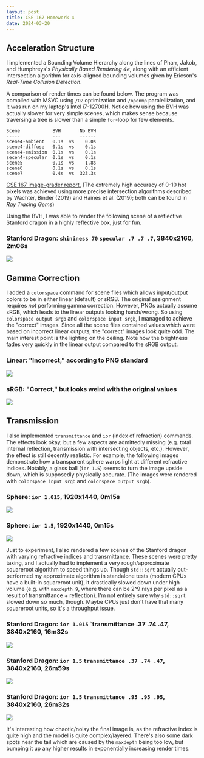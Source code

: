 ```yaml
---
layout: post
title: CSE 167 Homework 4
date: 2024-03-20
---
```


## Acceleration Structure
I implemented a Bounding Volume Hierarchy along the lines of Pharr, Jakob, and Humphreys's  *Physically Based Rendering 4e*, along with an efficient intersection algorithm for axis-aligned bounding volumes given by Ericson's *Real-Time Collision Detection*. 

A comparison of render times can be found below. The program was compiled with MSVC using `/O2` optimization and `/openmp` paralellization, and it was run on my laptop's Intel i7-12700H. Notice how using the BVH was actually slower for very simple scenes, which makes sense because traversing a tree is slower than a simple `for`-loop for few elements.
```
Scene            BVH       No BVH
-----            ---       ------
scene4-ambient   0.1s  vs    0.0s
scene4-diffuse   0.1s  vs    0.1s
scene4-emission  0.1s  vs    0.1s
secen4-specular  0.1s  vs    0.1s
scene5           0.1s  vs    1.8s
scene6           0.1s  vs    0.1s
scene7           0.4s  vs  323.3s
```

[CSE 167 image-grader report.](https://raviucsdgroup.s3.amazonaws.com/hw3/6102a1a992205cdaa41cb91a62662014/20240318025251/index.html) (The extremely high accuracy of 0-10 hot pixels was achieved using more precise intersection algorithms described by Wachter, Binder (2019) and Haines et al. (2019); both can be found in *Ray Tracing Gems*)

Using the BVH, I was able to render the following scene of a reflective Stanford dragon in a highly reflective box, just for fun.
### Stanford Dragon: `shininess 70` `specular .7 .7 .7`, 3840x2160, 2m06s
![](assets/cse167-hw4/scene9.png)

## Gamma Correction
I added a `colorspace` command for scene files which allows input/output colors to be in either linear (default) or sRGB. The original assignment requires *not* performing gamma correction. However, PNGs actually assume sRGB, which leads to the linear outputs looking harsh/wrong. So using `colorspace output srgb` and `colorspace input srgb`, I managed to achieve the "correct" images. Since all the scene files contained values which were based on incorrect linear outputs, the "correct" images look quite odd. The main interest point is the lighting on the ceiling. Note how the brightness fades very quickly in the linear output compared to the sRGB output.

### Linear: "Incorrect," according to PNG standard
![](assets/cse167-hw4/linear.png)

### sRGB: "Correct," but looks weird with the original values
![](assets/cse167-hw4/srgb.png)

## Transmission
I also implemented `transmittance` and `ior` (index of refraction) commands. The effects look okay, but a few aspects are admittedly missing (e.g. total internal reflection, transmission with intersecting objects, etc.). However, the effect is still decently realistic. For example, the following images demonstrate how a transparent sphere warps light at different refractive indices. Notably, a glass ball (`ior 1.5`) seems to turn the image upside down, which is supposedly physically accurate. (The images were rendered with `colorspace input srgb` and `colorspace output srgb`).

### Sphere: `ior 1.015`, 1920x1440, 0m15s
![](assets/cse167-hw4/scene8-ior1.015.png)

### Sphere: `ior 1.5`, 1920x1440, 0m15s
![](assets/cse167-hw4/scene8-ior1.5.png)

Just to experiment, I also rendered a few scenes of the Stanford dragon with varying refractive indices and transmittance. These scenes were pretty taxing, and I actually had to implement a very rough/approximate squareroot algorithm to speed things up. Though `std::sqrt` actually out-performed my approximate algorithm in standalone tests (modern CPUs have a built-in squareroot unit), it drastically slowed down under high volume (e.g. with `maxdepth 9`, where there can be 2^9 rays per pixel as a result of transmittance + reflection). I'm not entirely sure why `std::sqrt` slowed down so much, though. Maybe CPUs just don't have that many squareroot units, so it's a throughput issue.

### Stanford Dragon: `ior 1.015` `transmittance .37 .74 .47, 3840x2160, 16m32s
![](assets/cse167-hw4/scene10-ior1.015.png)

### Stanford Dragon: `ior 1.5` `transmittance .37 .74 .47`, 3840x2160, 26m59s
![](assets/cse167-hw4/scene10-ior1.5.png)

### Stanford Dragon: `ior 1.5` `transmittance .95 .95 .95`, 3840x2160, 26m32s
![](assets/cse167-hw4/scene10-ior1.5-clear.png)

It's interesting how chaotic/noisy the final image is, as the refractive index is quite high and the model is quite complex/layered. There's also some dark spots near the tail which are caused by the `maxdepth` being too low, but bumping it up any higher results in exponentially increasing render times.
